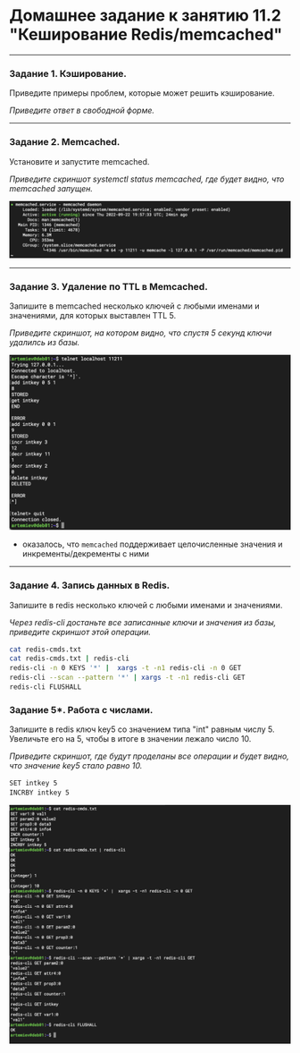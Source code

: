 # Домашнее задание к занятию 11.2 "Кеширование Redis/memcached"

---

### Задание 1. Кэширование. 

Приведите примеры проблем, которые может решить кэширование. 

*Приведите ответ в свободной форме.*

---

### Задание 2. Memcached.

Установите и запустите memcached.

*Приведите скриншот systemctl status memcached, где будет видно, что memcached запущен.*

![task1 screen](https://github.com/paive-media/netology_dz_11-1/blob/main/dz_db_11-2_screen1.png "memcached status")

---

### Задание 3. Удаление по TTL в Memcached.

Запишите в memcached несколько ключей с любыми именами и значениями, для которых выставлен TTL 5. 

*Приведите скриншот, на котором видно, что спустя 5 секунд ключи удалилсь из базы.*

![task2 screen](https://github.com/paive-media/netology_dz_11-1/blob/main/dz_db_11-2_screen2.png "memcached rw ex")

- оказалось, что `memcached` поддерживает целочисленные значения и инкременты/декременты с ними

---

### Задание 4. Запись данных в Redis. 

Запишите в redis несколько ключей с любыми именами и значениями. 

*Через redis-cli достаньте все записанные ключи и значения из базы, приведите скриншот этой операции.*

```sh
cat redis-cmds.txt 
cat redis-cmds.txt | redis-cli
redis-cli -n 0 KEYS '*' |  xargs -t -n1 redis-cli -n 0 GET
redis-cli --scan --pattern '*' | xargs -t -n1 redis-cli GET
redis-cli FLUSHALL
```

### Задание 5*. Работа с числами. 

Запишите в redis ключ key5 со значением типа "int" равным числу 5. Увеличьте его на 5, чтобы в итоге в значении лежало число 10.  

*Приведите скриншот, где будут проделаны все операции и будет видно, что значение key5 стало равно 10.*

```sh
SET intkey 5
INCRBY intkey 5
```

![task4-5 screen](https://github.com/paive-media/netology_dz_11-1/blob/main/dz_db_11-2_screen3.png "redis data manipulation")
